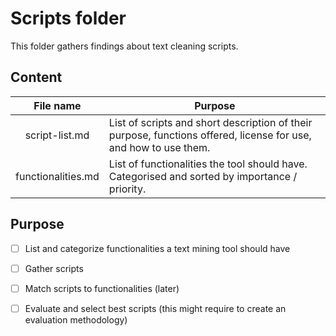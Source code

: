 # Scripts folder



This folder gathers findings about text cleaning scripts. 



## Content

|     File name      | Purpose                                                      |
| :----------------: | ------------------------------------------------------------ |
|   script-list.md   | List of scripts and short description of their purpose, functions offered, license for use, and how to use them. |
| functionalities.md | List of functionalities the tool should have. Categorised and sorted by importance / priority. |



## Purpose

- [ ] List and categorize functionalities a text mining tool should have
- [ ] Gather scripts
- [ ] Match scripts to functionalities (later)
- [ ]  Evaluate and select best scripts (this might require to create an evaluation methodology)


